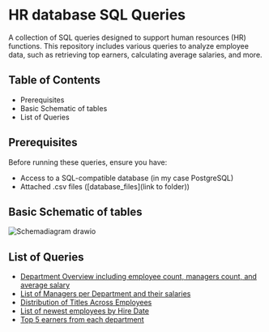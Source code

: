 # HR database SQL Queries

A collection of SQL queries designed to support human resources (HR) functions. This repository includes various queries to analyze employee data, such as retrieving top earners, calculating average salaries, and more.

## Table of Contents

- Prerequisites
- Basic Schematic of tables
- List of Queries



## Prerequisites

Before running these queries, ensure you have:

- Access to a SQL-compatible database (in my case PostgreSQL)
- Attached .csv files ([database_files](link to folder))

## Basic Schematic of tables

![Schemadiagram drawio](https://github.com/user-attachments/assets/098e6d03-f31c-462b-b494-243fa7cbd9a7)



## List of Queries

- [Department Overview including employee count, managers count, and average salary](SQL_queries/1.Department_Overview.sql)
- [List of Managers per Department and their salaries](SQL_queries/2.List_of_Managers_per_Department_and_their_salaries.sql)
- [Distribution of Titles Across Employees](SQL_queries/3.Distribution_of_Titles_Across_Employees.sql)
- [List of newest employees by Hire Date](SQL_queries/4.Employee_details_by_hiring_date.sql)
- [Top 5 earners from each department](SQL_queries/5.Top_5_earners_by_each_department.sql)
